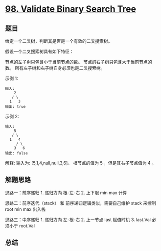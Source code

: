 # [98. Validate Binary Search Tree](https://leetcode-cn.com/problems/validate-binary-search-tree/)

## 题目

给定一个二叉树，判断其是否是一个有效的二叉搜索树。

假设一个二叉搜索树具有如下特征：

节点的左子树只包含小于当前节点的数。
节点的右子树只包含大于当前节点的数。
所有左子树和右子树自身必须也是二叉搜索树。

示例 1:

```
输入:
    2
   / \
  1   3
输出: true
```

示例 2:

```
输入:
    5
   / \
  1   4
     / \
    3   6
输出: false
```

解释: 输入为: [5,1,4,null,null,3,6]。
     根节点的值为 5 ，但是其右子节点值为 4 。



## 解题思路


思路一：前序递归
    1. 递归方向 根-左-右
    2. 上下限 min max 计算

思路二：前序迭代（stack）
    和 前序递归逻辑类似，需要自己维护 stack 来控制 root min max 出入栈

思路三：中序递归
    1. 递归方向 左-根-右
    2. 上一节点 last 赋值时机
    3. last.Val 必须小于 root.Val 

## 总结